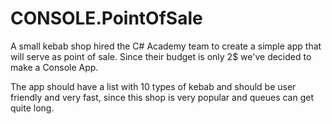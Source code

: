 # CONSOLE.PointOfSale

A small kebab shop hired the C# Academy team to create a simple app that will serve as point of sale. 
Since their budget is only 2$ we've decided to make a Console App. 

The app should have a list with 10 types of kebab and should be user friendly and very fast, since this shop is
very popular and queues can get quite long. 
